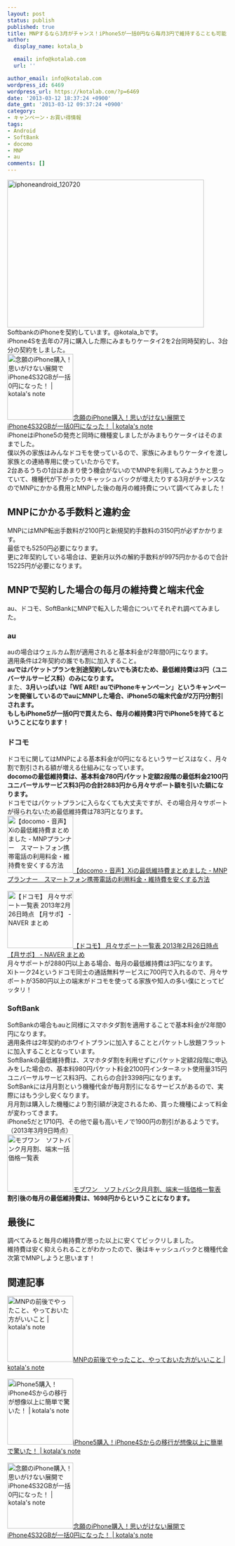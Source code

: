 ```yaml
---
layout: post
status: publish
published: true
title: MNPするなら3月がチャンス！iPhone5が一括0円なら毎月3円で維持することも可能！
author:
  display_name: kotala_b

  email: info@kotalab.com
  url: ''

author_email: info@kotalab.com
wordpress_id: 6469
wordpress_url: https://kotalab.com/?p=6469
date: '2013-03-12 18:37:24 +0900'
date_gmt: '2013-03-12 09:37:24 +0900'
category:
- キャンペーン・お買い得情報
tags:
- Android
- SoftBank
- docomo
- MNP
- au
comments: []
---
```

<p><img src="https://kotalab.com/wp-content/uploads/iphoneandroid_120720.jpg" alt="iphoneandroid_120720" width="448" height="336" class="alignnone size-full wp-image-1569" /><br />
SoftbankのiPhoneを契約しています。@kotala_bです。<br />
iPhone4Sを去年の7月に購入した際にみまもりケータイ2を2台同時契約し、3台分の契約をしました。<br />
<a href="https://kotalab.com/iphone4s32gb-0yen" target="_blank"><img  class="alignleft" src="https://kotalab.com/wp-content/uploads/mnp_20120712_06.jpg" alt="念願のiPhone購入！思いがけない展開でiPhone4S32GBが一括0円になった！ | kotala's note" width="150" /></a><a href="https://kotalab.com/iphone4s32gb-0yen" target="_blank">念願のiPhone購入！思いがけない展開でiPhone4S32GBが一括0円になった！ | kotala's note</a><br style="clear:both;" />iPhoneはiPhone5の発売と同時に機種変しましたがみまもりケータイはそのままでした。<br />
僕以外の家族はみんなドコモを使っているので、家族にみまもりケータイを渡し家族との連絡専用に使っていたからです。<br />
2台あるうちの1台はあまり使う機会がないのでMNPを利用してみようかと思っていて、機種代が下がったりキャッシュバックが増えたりする3月がチャンスなのでMNPにかかる費用とMNPした後の毎月の維持費について調べてみました！<br />
</p>
<!--more-->
<h2>MNPにかかる手数料と違約金</h2>
<p>MNPにはMNP転出手数料が2100円と新規契約手数料の3150円が必ずかかります。<br />
最低でも5250円必要になります。<br />
更に2年契約している場合は、更新月以外の解約手数料が9975円かかるので合計15225円が必要になります。</p>
<h2>MNPで契約した場合の毎月の維持費と端末代金</h2>
<p>au、ドコモ、SoftBankにMNPで転入した場合についてそれぞれ調べてみました。</p>
<h3>au</h3>
<p>auの場合はウェルカム割が適用されると基本料金が2年間0円になります。<br />
適用条件は2年契約の誰でも割に加入すること。<br />
<strong>auではパケットプランを別途契約しないでも済むため、最低維持費は3円（ユニバーサルサービス料）のみになります。</strong><br />
また、<strong>3月いっぱいは「WE ARE! auでiPhoneキャンペーン」というキャンペーンを開催しているのでauにMNPした場合、iPhone5の端末代金が2万円分割引されます。<br />
もしもiPhone5が一括0円で買えたら、毎月の維持費3円でiPhone5を持てるということになります！</strong></p>
<h3>ドコモ</h3>
<p>ドコモに関してはMNPによる基本料金が0円になるというサービスはなく、月々割で割引される額が増える仕組みになっています。<br />
<strong>docomoの最低維持費は、基本料金780円パケット定額2段階の最低料金2100円ユニバーサルサービス料3円の合計2883円から月々サポート額を引いた額になります。</strong><br />
ドコモではパケットプランに入らなくても大丈夫ですが、その場合月々サポートが得られないため最低維持費は783円となります。<br />
<a href="http://androidandandroid.blog.fc2.com/blog-entry-23.html" target="_blank"><img  class="alignleft" src="https://capture.heartrails.com/150x130?http://androidandandroid.blog.fc2.com/blog-entry-23.html" alt="【docomo・音声】Xiの最低維持費まとめました - MNPプランナー　スマートフォン携帯電話の利用料金・維持費を安くする方法" width="150" height="130" /></a><a href="http://androidandandroid.blog.fc2.com/blog-entry-23.html" target="_blank">【docomo・音声】Xiの最低維持費まとめました - MNPプランナー　スマートフォン携帯電話の利用料金・維持費を安くする方法</a><a href="https://b.hatena.ne.jp/entry/http://androidandandroid.blog.fc2.com/blog-entry-23.html" target="_blank"><img border="0" src="https://b.hatena.ne.jp/entry/image/http://androidandandroid.blog.fc2.com/blog-entry-23.html" alt="" /></a><br style="clear:both;" /><br />
<a href="https://matome.naver.jp/odai/2134689699364484801" target="_blank"><img  class="alignleft" src="https://capture.heartrails.com/150x130?https://matome.naver.jp/odai/2134689699364484801" alt="【ドコモ】 月々サポート一覧表 2013年2月26日時点 【月サポ】 - NAVER まとめ" width="150" height="130" /></a><a href="https://matome.naver.jp/odai/2134689699364484801" target="_blank">【ドコモ】 月々サポート一覧表 2013年2月26日時点 【月サポ】 - NAVER まとめ</a><a href="https://b.hatena.ne.jp/entry/https://matome.naver.jp/odai/2134689699364484801" target="_blank"><img border="0" src="https://b.hatena.ne.jp/entry/image/https://matome.naver.jp/odai/2134689699364484801" alt="" /></a><br style="clear:both;" />月々サポートが2880円以上ある場合、毎月の最低維持費は3円になります。<br />
Xiトーク24というドコモ同士の通話無料サービスに700円で入れるので、月々サポートが3580円以上の端末がドコモを使ってる家族や知人の多い僕にとってピッタリ！</p>
<h3>SoftBank</h3>
<p>SoftBankの場合もauと同様にスマホタダ割を適用することで基本料金が2年間0円になります。<br />
適用条件は2年契約のホワイトプランに加入することとパケットし放題フラットに加入することとなっています。<br />
SoftBankの最低維持費は、スマホタダ割を利用せずにパケット定額2段階に申込みをした場合の、基本料980円パケット料金2100円インターネット使用量315円ユニバーサルサービス料3円、これらの合計3398円になります。<br />
SoftBankには月月割という機種代金が毎月割引になるサービスがあるので、実際にはもう少し安くなります。<br />
月月割は購入した機種により割引額が決定されるため、買った機種によって料金が変わってきます。<br />
iPhone5だと1710円、その他で最も高いモノで1900円の割引があるようです。（2013年3月9日時点）<br />
<a href="http://mobu-one.net/support/softbank001.html" target="_blank"><img  class="alignleft" src="https://capture.heartrails.com/150x130?http://mobu-one.net/support/softbank001.html" alt="モブワン　ソフトバンク月月割、端末一括価格一覧表" width="150" height="130" /></a><a href="http://mobu-one.net/support/softbank001.html" target="_blank">モブワン　ソフトバンク月月割、端末一括価格一覧表</a><a href="https://b.hatena.ne.jp/entry/http://mobu-one.net/support/softbank001.html" target="_blank"><img border="0" src="https://b.hatena.ne.jp/entry/image/http://mobu-one.net/support/softbank001.html" alt="" /></a><br style="clear:both;" /><strong>割引後の毎月の最低維持費は、1698円からということになります。</strong></p>
<h2>最後に</h2>
<p>調べてみると毎月の維持費が思った以上に安くてビックリしました。<br />
維持費は安く抑えられることがわかったので、後はキャッシュバックと機種代金次第でMNPしようと思います！</p>
<h2 class="rele">関連記事</h2>
<p><a href="https://kotalab.com/mnp-todobetter" target="_blank"><img  class="alignleft" src="https://kotalab.com/wp-content/uploads/mnp_20120712_06.jpg" alt="MNPの前後でやったこと、やっておいた方がいいこと | kotala's note" width="150" /></a><a href="https://kotalab.com/mnp-todobetter" target="_blank">MNPの前後でやったこと、やっておいた方がいいこと | kotala's note</a><br style="clear:both;" /><br />
<a href="https://kotalab.com/from-iphone4s-to-iphone5" target="_blank"><img  class="alignleft" src="https://kotalab.com/wp-content/uploads/iphone5_120924_03.jpg" alt="iPhone5購入！iPhone4Sからの移行が想像以上に簡単で驚いた！ | kotala's note" width="150" /></a><a href="https://kotalab.com/from-iphone4s-to-iphone5" target="_blank">iPhone5購入！iPhone4Sからの移行が想像以上に簡単で驚いた！ | kotala's note</a><br style="clear:both;" /><br />
<a href="https://kotalab.com/iphone4s32gb-0yen" target="_blank"><img  class="alignleft" src="https://kotalab.com/wp-content/uploads/mnp_20120712_06.jpg" alt="念願のiPhone購入！思いがけない展開でiPhone4S32GBが一括0円になった！ | kotala's note" width="150" /></a><a href="https://kotalab.com/iphone4s32gb-0yen" target="_blank">念願のiPhone購入！思いがけない展開でiPhone4S32GBが一括0円になった！ | kotala's note</a><br style="clear:both;" /></p>
